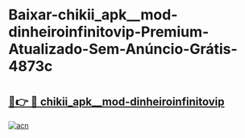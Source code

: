 # Baixar-chikii_apk__mod-dinheiroinfinitovip-Premium-Atualizado-Sem-Anúncio-Grátis-4873c

# <h2><a href="https://1g8ras.esa.edu.pl?src=chikii_apk__mod-dinheiroinfinitovip&ref=4873c">🔗👉 🔴 chikii_apk__mod-dinheiroinfinitovip</a></h2>

[![acn](https://github.com/user-attachments/assets/0f9c940e-d8b0-45ae-aac7-cd30a18b3e1c)](https://1g8ras.esa.edu.pl?src=chikii_apk__mod-dinheiroinfinitovip&ref=4873c)

